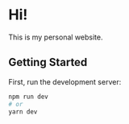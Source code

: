 # Hi!

This is my personal website.
## Getting Started

First, run the development server:

```bash
npm run dev
# or
yarn dev
```